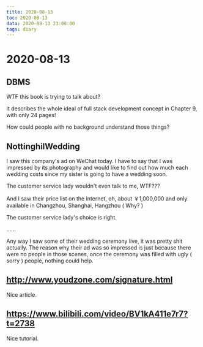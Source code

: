 ```yaml
---
title: 2020-08-13
toc: 2020-08-13
data: 2020-08-13 23:00:00
tags: diary
---
```



# 2020-08-13

## DBMS



WTF this book is trying to talk about?

It describes the whole ideal of full stack development concept in Chapter 9, with only 24 pages! 

How could people with no background understand those things? 

## NottinghilWedding

I saw this company's ad on WeChat today. I have to say that I was impressed by its photography and would like to find out how much each wedding costs since my sister is going to have a wedding soon.

The customer service lady wouldn't even talk to me, WTF???

And I saw their price list on the internet, oh, about ￥1,000,000 and only available in Changzhou, Shanghai, Hangzhou ( Why? )

The customer service lady's choice is right.

……

Any way I saw some of their wedding ceremony live, it was pretty shit actually. The reason why their ad was so impressed is just because there were no people in those scenes, once the ceremony was filled with ugly ( sorry ) people, nothing could help.

## http://www.youdzone.com/signature.html

Nice article.

## https://www.bilibili.com/video/BV1kA411e7r7?t=2738

Nice tutorial.

